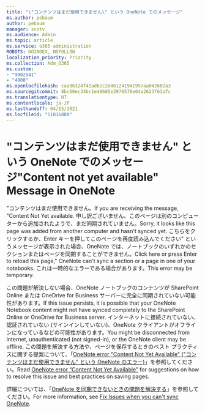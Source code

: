 ```yaml
---
title: "\"コンテンツはまだ使用できません\" という OneNote でのメッセージ"
ms.author: pebaum
author: pebaum
manager: scotv
ms.audience: Admin
ms.topic: article
ms.service: o365-administration
ROBOTS: NOINDEX, NOFOLLOW
localization_priority: Priority
ms.collection: Adm_O365
ms.custom:
- "9002541"
- "4908"
ms.openlocfilehash: caa96324f41ad62c2e461241941957aa042602a3
ms.sourcegitcommit: 8bc60ec34bc1e40685e3976576e04a2623f63a7c
ms.translationtype: HT
ms.contentlocale: ja-JP
ms.lasthandoff: 04/15/2021
ms.locfileid: "51816889"
---
```

# <a name="content-not-yet-available-message-in-onenote"></a><span data-ttu-id="7a4f1-102">"コンテンツはまだ使用できません" という OneNote でのメッセージ</span><span class="sxs-lookup"><span data-stu-id="7a4f1-102">"Content not yet available" Message in OneNote</span></span>

<span data-ttu-id="7a4f1-103">"コンテンツはまだ使用できません。</span><span class="sxs-lookup"><span data-stu-id="7a4f1-103">If you are receiving the message, "Content Not Yet available.</span></span> <span data-ttu-id="7a4f1-104">申し訳ございません、このページは別のコンピューターから追加されたようで、まだ同期されていません。</span><span class="sxs-lookup"><span data-stu-id="7a4f1-104">Sorry, it looks like this page was added from another computer and hasn't synced yet.</span></span> <span data-ttu-id="7a4f1-105">こちらをクリックするか、Enter キーを押してこのページを再度読み込んでください" というメッセージが表示された場合、OneNote では、ノートブックのいずれかのセクションまたはページを同期することができません。</span><span class="sxs-lookup"><span data-stu-id="7a4f1-105">Click here or press Enter to reload this page," OneNote can't sync a section or a page in one of your notebooks.</span></span> <span data-ttu-id="7a4f1-106">これは一時的なエラーである場合があります。</span><span class="sxs-lookup"><span data-stu-id="7a4f1-106">This error may be temporary.</span></span>

<span data-ttu-id="7a4f1-107">この問題が解決しない場合、OneNote ノートブックのコンテンツが SharePoint Online または OneDrive for Business サーバーに完全に同期されていない可能性があります。</span><span class="sxs-lookup"><span data-stu-id="7a4f1-107">If this issue persists, it is possible that your OneNote Notebook content might not have synced completely to the SharePoint Online or OneDrive for Business server.</span></span> <span data-ttu-id="7a4f1-108">インターネットに接続されていない、認証されていない (サインインしていない)、OneNote クライアントがオフラインになっているなどの可能性があります。</span><span class="sxs-lookup"><span data-stu-id="7a4f1-108">You might be disconnected from Internet, unauthenticated (not signed-in), or the OneNote client may be offline.</span></span> <span data-ttu-id="7a4f1-109">この問題を解決する方法や、ページを保存するときのベスト プラクティスに関する提案について、「[OneNote error "Content Not Yet Available" ("コンテンツはまだ使用できません" という OneNote のエラー)](https://docs.microsoft.com/office/troubleshoot/onenote/onenote-error-content-not-yet-available)」を参照してください。</span><span class="sxs-lookup"><span data-stu-id="7a4f1-109">Read [OneNote error “Content Not Yet Available”](https://docs.microsoft.com/office/troubleshoot/onenote/onenote-error-content-not-yet-available) for suggestions on how to resolve this issue and best practices on saving pages.</span></span>

<span data-ttu-id="7a4f1-110">詳細については、「[OneNote を同期できないときの問題を解決する](https://support.office.com/article/Fix-issues-when-you-can-t-sync-OneNote-299495ef-66d1-448f-90c1-b785a6968d45)」を参照してください。</span><span class="sxs-lookup"><span data-stu-id="7a4f1-110">For more information, see [Fix Issues when you can't sync OneNote](https://support.office.com/article/Fix-issues-when-you-can-t-sync-OneNote-299495ef-66d1-448f-90c1-b785a6968d45).</span></span>
